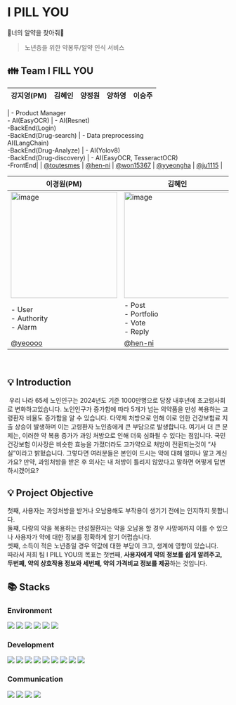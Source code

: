 # I PILL YOU
💊너의 알약을 찾아줘💊
> 노년층을 위한 약봉투/알약 인식 서비스



## 👪 Team I FILL YOU
| 강지영(PM)                              | 김혜인                                              | 양정원                                     | 양하영                                 | 이승주                                              |
|--------------------------------------|--------------------------------------------------|--------------------------------------------|----------------------------------------|--------------------------------------------------|

| - Product Manager <br> - AI(EasyOCR) | - AI(Resnet) <br> -BackEnd(Login) <br> -BackEnd(Drug-search) | - Data preprocessing
<br> AI(LangChain) <br> -BackEnd(Drug-Analyze) | - AI(Yolov8) <br> -BackEnd(Drug-discovery) | - AI(EasyOCR, TesseractOCR) <br> -FrontEnd|
| [@toutesmes](https://github.com/toutesmes) | [@hen-ni](https://github.com/Hennnni)             | [@won15367](https://github.com/won15367) | [@yyeongha](https://github.com/yyeongha) | [@ju1115](https://github.com/ju1115)         |
<br/>

| 이경원(PM)                              | 김혜인                                              | 이우엽                                        | 이채림                                    | 전상희                                              |
|--------------------------------------|--------------------------------------------------|--------------------------------------------|----------------------------------------|--------------------------------------------------|
|<img width="242" alt="image" src="https://github.com/fundfun/fund_fund/assets/103356049/29ac063d-bab2-466c-bad9-a3f46fd68b38"> | <img width="242" alt="image" src="https://github.com/fundfun/fund_fund/assets/103356049/068087de-45a8-40b2-8e73-d794ce23454e">| <img width="242" alt="image" src="https://github.com/fundfun/fund_fund/assets/103356049/4b309022-3931-40d0-a112-b8be2715f024">|<img width="242" alt="image" src="https://github.com/fundfun/fund_fund/assets/103356049/bd2a606e-15c0-4186-9e49-dbefe3e2380b">|<img width="242" alt="image" src="https://github.com/fundfun/fund_fund/assets/103356049/e50ab7b4-0b95-4058-9744-77e84d99f481">|
| - User <br> - Authority <br> - Alarm | - Post <br> - Portfolio <br> - Vote <br> - Reply | - Product <br> - Order <br> - Payment      | - Product <br> - Order <br> - Payment  | - Post <br> - Portfolio <br> - Vote <br> - Reply |
| [@yeoooo](https://github.com/yeoooo) | [@hen-ni](https://github.com/hen-ni)             | [@leewooyup](https://github.com/leewooyup) | [@lee5917](https://github.com/lee5917) | [@ybwi0912](https://github.com/ybwi0912)         |
<br/>

## 💡 Introduction
 우리 나라 65세 노인인구는 2024년도 기준 1000만명으로 당장 내후년에 초고령사회로 변화하고있습니다. 노인인구가 증가함에 따라 5개가 넘는 의약품을 만성 복용하는 고령환자 비율도 증가함을 알 수 있습니다. 다약제 처방으로 인해 이로 인한 건강보험료 지출 상승이 발생하며 이는 고령환자 노인층에게 큰 부담으로 발생합니다. 여기서 더 큰 문제는, 이러한 약 복용 증가가 과잉 처방으로 인해 더욱 심화될 수 있다는 점입니다. 국민건강보험 이사장은 비슷한 효능을 가졌더라도 고가약으로 처방이 전환되는것이 “사실”이라고 밝혔습니다. 그렇다면 여러분들은 본인이 드시는 약에 대해 얼마나 알고 계신가요? 만약, 과잉처방을 받은 후 의사는 내 처방이 틀리지 않았다고 말하면 어떻게 답변하시겠어요?


## 💡 Project Objective
첫째, 사용자는 과잉처방을 받거나 오남용해도 부작용이 생기기 전에는 인지하지 못합니다. <br>
둘쨰, 다량의 약을 복용하는 만성질환자는 약을 오남용 할 경우 사망에까지 이를 수 있으나
사용자가 약에 대한 정보를 정확하게 알기 어렵습니다.<br>
셋째, 소득이 적은 노년층일 경우 약값에 대한 부담이 크고, 생계에 영향이 있습니다.<br>
따라서 저희 팀 I PILL YOU의 목표는 첫번째, **사용자에게 약의 정보를 쉽게 알려주고, 두번째, 약의 상호작용 정보와 세번째, 약의 가격비교 정보를 제공**하는 것입니다.


## 📚 Stacks
### Environment
<img  src="https://img.shields.io/badge/windows-0078D6?style=for-the-badge&logo=windows&logoColor=white"> <img  src="https://img.shields.io/badge/macOS-000000?style=for-the-badge&logo=macos&logoColor=white"> <img src="https://img.shields.io/badge/sqlDeveloper-666666?style=for-the-badge&logo=sqlDeveloper&logoColor=white"> <img src="https://img.shields.io/badge/postman-FF6C37?style=for-the-badge&logo=postman&logoColor=white">
<img src="https://img.shields.io/badge/Ubuntu-E95420?style=flat-square&logo=Ubuntu&logoColor=white"/>
<img src="https://img.shields.io/badge/Amazon AWS-232F3E?style=flat-square&logo=amazonaws&logoColor=white"/>

### Development
<img src="https://img.shields.io/badge/Python-3776AB?style=flat-square&logo=Python&logoColor=white"/>
<img src="https://img.shields.io/badge/Anaconda-44A833?style=flat-square&logo=Anaconda&logoColor=white"/>
<img src="https://img.shields.io/badge/django-092E20?style=flat-square&logo=django&logoColor=white"/>
<img src="https://img.shields.io/badge/Google Colab-F9AB00?style=flat-square&logo=Google Colab&logoColor=white"/>
<img src="https://img.shields.io/badge/MySQL-4479A1?style=flat-square&logo=MySQL&logoColor=white"/>
<img src="https://img.shields.io/badge/Nuxt.js-00DC82?style=flat-square&logo=Nuxt.js&logoColor=white"/>
<img src="https://img.shields.io/badge/html5-E34F26?style=for-the-badge&logo=html5&logoColor=white"> 
<img src="https://img.shields.io/badge/css-1572B6?style=for-the-badge&logo=css3&logoColor=white">
<img src="https://img.shields.io/badge/javascript-F7DF1E?style=for-the-badge&logo=javascript&logoColor=black">

### Communication
<img src="https://img.shields.io/badge/github-181717?style=for-the-badge&logo=github&logoColor=white"> <img src="https://img.shields.io/badge/notion-000000?style=for-the-badge&logo=notion&logoColor=white"> <img src="https://img.shields.io/badge/figma-F24E1E?style=for-the-badge&logo=figma&logoColor=white"> <img src="https://img.shields.io/badge/gooleDrive-4285F4?style=for-the-badge&logo=googleDrive&logoColor=white"> 



